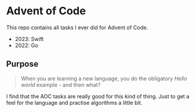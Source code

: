 # Advent of Code

This repo contains all tasks I ever did for Advent of Code.

- 2023: Swift
- 2022: Go

## Purpose

> When you are learning a new language, you do the obligatory _Hello world_ example - and then what?

I find that the AOC tasks are really good for this kind of thing. Just to get a feel for the language and practise algorithms a little bit.

